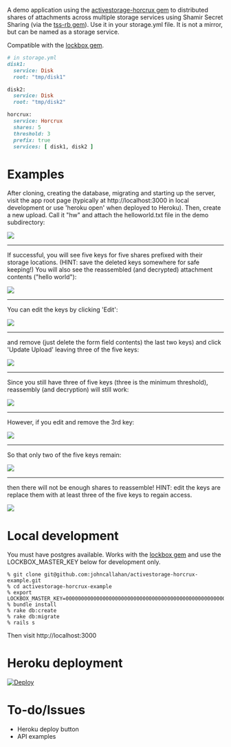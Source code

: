 
A demo application using the [activestorage-horcrux
gem](https://github.com/johncallahan/activestorage-horcrux) to
distributed shares of attachments across multiple storage services
using Shamir Secret Sharing (via the [tss-rb
gem](https://github.com/grempe/tss-rb)).  Use it in your storage.yml
file.  It is not a mirror, but can be named as a storage service.

Compatible with the [lockbox gem](https://github.com/ankane/lockbox).

```ruby
# in storage.yml
disk1: 
  service: Disk
  root: "tmp/disk1"

disk2:
  service: Disk
  root: "tmp/disk2"

horcrux:
  service: Horcrux
  shares: 5
  threshold: 3
  prefix: true
  services: [ disk1, disk2 ]
```

# Examples

After cloning, creating the database, migrating and starting up the
server, visit the app root page (typically at http://localhost:3000 in
local development or use 'heroku open' when deployed to Heroku).
Then, create a new upload.  Call it "hw" and attach the helloworld.txt
file in the demo subdirectory:

![](images/demo01.png)
***

If successful, you will see five keys for five shares prefixed with
their storage locations. (HINT: save the deleted keys somewhere for
safe keeping!) You will also see the reassembled (and decrypted)
attachment contents ("hello world"):

![](images/demo02.png)
***

You can edit the keys by clicking 'Edit':

![](images/demo03.png)
***

and remove (just delete the form field contents) the last two keys)
and click 'Update Upload' leaving three of the five keys:

![](images/demo04.png)
***

Since you still have three of five keys (three is the minimum
threshold), reassembly (and decryption) will still work:

![](images/demo05.png)
***

However, if you edit and remove the 3rd key:

![](images/demo06.png)
***

So that only two of the five keys remain:

![](images/demo07.png)
***

then there will not be enough shares to reassemble!  HINT: edit the
keys are replace them with at least three of the five keys to regain
access.

![](images/demo08.png)

# Local development

You must have postgres available.  Works with the [lockbox
gem](https://github.com/ankane/lockbox) and use the LOCKBOX_MASTER_KEY
below for development only.

```shell
% git clone git@github.com:johncallahan/activestorage-horcrux-example.git
% cd activestorage-horcrux-example
% export LOCKBOX_MASTER_KEY=0000000000000000000000000000000000000000000000000000000000000000
% bundle install
% rake db:create
% rake db:migrate
% rails s
```

Then visit http://localhost:3000

# Heroku deployment

[![Deploy](https://www.herokucdn.com/deploy/button.svg)](https://heroku.com/deploy?template=https://github.com/johncallahan/activestorage-horcrux-example)

# To-do/Issues

* Heroku deploy button
* API examples
